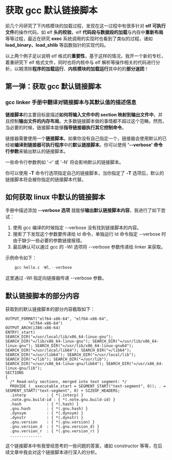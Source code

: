# 获取 gcc 默认链接脚本
前几个月研究了下内核模块的加载过程，发现在这一过程中有很多针对 **elf 可执行文件**的操作代码，如 elf **头的校验**，elf **代码段与数据段的加载**与内存中**重新布局**等等过程，最近在研究 **exec** 系统调用的实现时也看到了类似的过程，诸如 **load_binary、load_shlib** 等函数指针的实现代码。

以上两个例子足以说明 elf 格式的**重要性**，基于这样的情况，我开一个新的专栏，着重研究下 elf 格式文件，同时也将内核中与 elf 解析等操作相关的代码进行分析，以期清除**程序的加载运行**、**内核模块的加载运行**其中的的**部分迷团**！

## 第一弹：获取 gcc 默认链接脚本
###  gcc linker 手册中翻译对链接脚本与其默认值的描述信息

**链接脚本**的主要目标是描述**如何将输入文件中的 section 映射到输出文件中**，并且控制**输出文件的内存布局**。大多数链接脚本做的事情都不超过这个范畴。然而，当必要的时候，链接脚本能够**指导链接器执行其它控制命令**。

链接器需要使用一个**链接脚本**。如果你没有自己指定一个，链接器会使用默认的已经被**编译到链接器可执行程序**中的**默认链接脚本**。你可以使用 **'--verbose' 命令行参数**来输出默认的链接脚本。

一些命令行参数例如 '-r' 或 '-N' 将会影响默认的链接脚本。

你可以使用 **-T** 命令行选项指定自己的链接脚本，当你指定了 **-T** 选项后，默认的链接脚本将会被你指定的链接脚本代替。

## 如何获取 linux 中默认的链接脚本

手册中描述添加 **--verbose 选项** 就能够**输出默认链接脚本内容**，我进行了如下尝试：

1. 使用 gcc 编译的时候指定 --verbose 没有找到链接脚本的内容。
2. 搜索了下发现这个参数要传递给 ld 命令，单独运行 ld 命令指定 --verbose 时由于缺少一些必要的参数链接报错。
3.  最后确认可以通过 gcc 的 -Wl 选项将 --verbose 参数传递给 linker 来获取。

示例命令如下：

```c
	gcc hello.c -Wl,--verbose
```

这里通过 -Wl 指定向链接器传递 --verbose 参数。

## 默认链接脚本的部分内容
获取到的默认链接脚本的部分内容截取如下：

```link script
OUTPUT_FORMAT("elf64-x86-64", "elf64-x86-64",
	      "elf64-x86-64")
OUTPUT_ARCH(i386:x86-64)
ENTRY(_start)
SEARCH_DIR("=/usr/local/lib/x86_64-linux-gnu"); SEARCH_DIR("=/lib/x86_64-linux-gnu"); SEARCH_DIR("=/usr/lib/x86_64-linux-gnu"); SEARCH_DIR("=/usr/lib/x86_64-linux-gnu64"); SEARCH_DIR("=/usr/local/lib64"); SEARCH_DIR("=/lib64"); SEARCH_DIR("=/usr/lib64"); SEARCH_DIR("=/usr/local/lib"); SEARCH_DIR("=/lib"); SEARCH_DIR("=/usr/lib"); SEARCH_DIR("=/usr/x86_64-linux-gnu/lib64"); SEARCH_DIR("=/usr/x86_64-linux-gnu/lib");
SECTIONS
{
  /* Read-only sections, merged into text segment: */
  PROVIDE (__executable_start = SEGMENT_START("text-segment", 0)); . = SEGMENT_START("text-segment", 0) + SIZEOF_HEADERS;
  .interp         : { *(.interp) }
  .note.gnu.build-id : { *(.note.gnu.build-id) }
  .hash           : { *(.hash) }
  .gnu.hash       : { *(.gnu.hash) }
  .dynsym         : { *(.dynsym) }
  .dynstr         : { *(.dynstr) }
  .gnu.version    : { *(.gnu.version) }
  .gnu.version_d  : { *(.gnu.version_d) }
  .gnu.version_r  : { *(.gnu.version_r) }
  ..............
```
这个链接脚本中有我曾经思考的一些问题的答案，诸如 constructor 等等，在后续文章中我会对这个链接脚本进行深入的分析。


